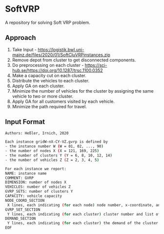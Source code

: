 # SoftVRP

A repository for solving Soft VRP problem.

## Approach

1. Take Input -  https://logistik.bwl.uni-mainz.de/files/2020/01/SoftCluVRPinstances.zip
2. Remove depot from cluster to get disconnected components.
3. Do preprocessing on each cluster - https://sci-hub.se/https://doi.org/10.1287/trsc.1100.0352
4. Make a capacity cut on each cluster.
5. Distribute the vehicles to each cluster.
6. Apply GA on each cluster.
7. Minimize the number of vehicles for the cluster by assigning the same vehicle to two or more cluster.
8. Apply GA for all customers visited by each vehicle.
9. Minimize the path required for travel.

## Input Format

```bash
Authors: Heßler, Irnich, 2020

Each instance gridW-nX-CY-VZ.gvrp is defined by
- the instance number W (W = 01, 02, ..., 90)
- the number of nodes X (X = 121, 169, 225)
- the number of clusters Y (Y = 6, 8, 10, 12, 14)
- the number of vehicles Z (Z = 2, 3, 4, 5)

For each instance we report:
NAME: instance name
COMMENT: GVRP
DIMENSION: number of nodes X
VEHICLES: number of vehicles Z
GVRP_SETS: number of clusters Y
CAPACITY: vehicle capacity
NODE_COORD_SECTION
 X lines, each indicating (for each node) node number, x-coordinate, and y-coordinate
GVRP_SET_SECTION
 Y lines, each indicating (for each cluster) cluster number and list of nodes belonging to the cluster; the end of the line is marked with -1
DEMAND_SECTION
 Y lines, each indicating (for each cluster) the demand of the cluster
EOF
```
